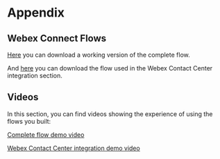 # Appendix

## Webex Connect Flows
[Here](52007-full-flow.workflow) you can download a working version of the complete flow.

And [here](12-wxcc-integration.md) you can download the flow used in the Webex Contact Center integration section.

## Videos

In this section, you can find videos showing the experience of using the flows you built:

[Complete flow demo video](https://app.vidcast.io/share/dd0bbf3f-7018-42f8-92e2-648655e35f23)

[Webex Contact Center integration demo video](https://app.vidcast.io/share/f0c7c8e0-7654-435f-8336-8e9fcbe629a3)
